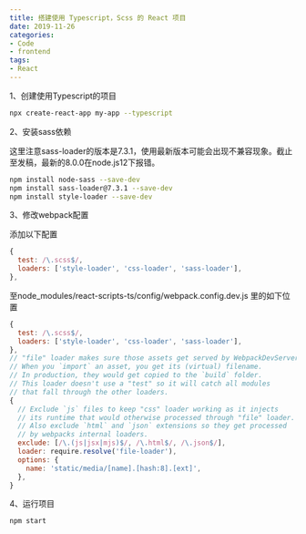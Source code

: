 ```yaml
---
title: 搭建使用 Typescript，Scss 的 React 项目
date: 2019-11-26
categories:
- Code
- frontend
tags:
- React
---
```


1、创建使用Typescript的项目

```bash
npx create-react-app my-app --typescript
```

2、安装sass依赖

<!-- more -->

这里注意sass-loader的版本是7.3.1，使用最新版本可能会出现不兼容现象。截止至发稿，最新的8.0.0在node.js12下报错。

```bash
npm install node-sass --save-dev
npm install sass-loader@7.3.1 --save-dev
npm install style-loader --save-dev
```

3、修改webpack配置

添加以下配置

```javascript
{
  test: /\.scss$/,
  loaders: ['style-loader', 'css-loader', 'sass-loader'],
},
```
至node_modules/react-scripts-ts/config/webpack.config.dev.js 里的如下位置

```javascript
{
  test: /\.scss$/,
  loaders: ['style-loader', 'css-loader', 'sass-loader'],
},
// "file" loader makes sure those assets get served by WebpackDevServer.
// When you `import` an asset, you get its (virtual) filename.
// In production, they would get copied to the `build` folder.
// This loader doesn't use a "test" so it will catch all modules
// that fall through the other loaders.
{
  // Exclude `js` files to keep "css" loader working as it injects
  // its runtime that would otherwise processed through "file" loader.
  // Also exclude `html` and `json` extensions so they get processed
  // by webpacks internal loaders.
  exclude: [/\.(js|jsx|mjs)$/, /\.html$/, /\.json$/],
  loader: require.resolve('file-loader'),
  options: {
    name: 'static/media/[name].[hash:8].[ext]',
  },
}
```

4、运行项目

```bash
npm start
```
